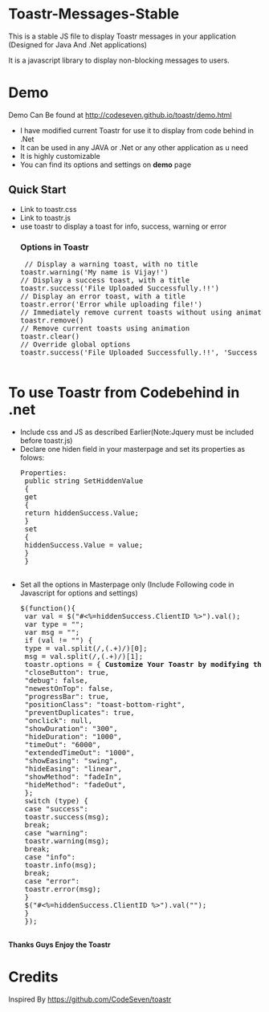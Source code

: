 # Toastr-Messages-Stable
This is a stable JS file to display Toastr messages in your application (Designed for Java And .Net applications)
<p>It is a javascript library to display non-blocking messages to users.</p>
<h1>Demo</h1>
<p>Demo Can Be found at <a href="http://codeseven.github.io/toastr/demo.html" target="_blank">http://codeseven.github.io/toastr/demo.html</a></p>
<ul>
<li>I have modified current Toastr for use it to display from code behind in .Net</li>
<li>It can be used in any JAVA or .Net or any other application as u need</li>
<li>It is highly customizable</li>
<li>You can find its options and settings on <strong>demo</strong> page</li>
</ul>
<h2>Quick Start</h2>
<ul>
<li>Link to toastr.css</li>
<li>Link to toastr.js
</li>
<li>use toastr to display a toast for info, success, warning or error
<h3>Options in Toastr</h3>
<pre> // Display a warning toast, with no title
toastr.warning('My name is Vijay!')
// Display a success toast, with a title
toastr.success('File Uploaded Successfully.!!')
// Display an error toast, with a title
toastr.error('Error while uploading file!')
// Immediately remove current toasts without using animation
toastr.remove()
// Remove current toasts using animation
toastr.clear()
// Override global options
toastr.success('File Uploaded Successfully.!!', 'Success Message', {timeOut: 5000})
 </pre>
</li>
</ul>
<h1>To use Toastr from Codebehind in .net</h1>
<ul>
<li>Include css and JS as described Earlier(Note:Jquery must be included before toastr.js)</li>
<li>Declare one hiden field in your masterpage and set its properties as folows:
<pre>Properties:
 public string SetHiddenValue
 {
 get
 {
 return hiddenSuccess.Value;
 }
 set
 {
 hiddenSuccess.Value = value;
 }
 }
 </pre>
</li>
<li>Set all the options in Masterpage only (Include Following code in Javascript for options and settings)
<pre>$(function(){
 var val = $("#&lt;%=hiddenSuccess.ClientID %&gt;").val();
 var type = "";
 var msg = "";
 if (val != "") {
 type = val.split(/,(.+)/)[0];
 msg = val.split(/,(.+)/)[1];
 toastr.options = { <strong>Customize Your Toastr by modifying these options</strong>
 "closeButton": true,
 "debug": false,
 "newestOnTop": false,
 "progressBar": true,
 "positionClass": "toast-bottom-right",
 "preventDuplicates": true,
 "onclick": null,
 "showDuration": "300",
 "hideDuration": "1000",
 "timeOut": "6000",
 "extendedTimeOut": "1000",
 "showEasing": "swing",
 "hideEasing": "linear",
 "showMethod": "fadeIn",
 "hideMethod": "fadeOut",
 };
 switch (type) {
 case "success":
 toastr.success(msg);
 break;
 case "warning":
 toastr.warning(msg);
 break;
 case "info":
 toastr.info(msg);
 break;
 case "error":
 toastr.error(msg);
 }
 $("#&lt;%=hiddenSuccess.ClientID %&gt;").val("");
 }
 });
 </pre>
</li>
</ul>
<b>Thanks Guys Enjoy the Toastr</b>
<h1>Credits</h1>
<p>Inspired By <a href="https://github.com/CodeSeven/toastr" target="_blank">https://github.com/CodeSeven/toastr</a></p>
